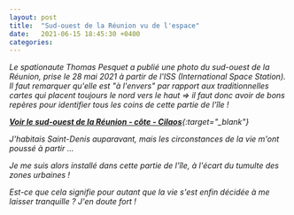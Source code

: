 ```yaml
---
layout: post
title:  "Sud-ouest de la Réunion vu de l'espace"
date:   2021-06-15 18:45:30 +0400
categories: 
---
```


*Le spationaute Thomas Pesquet a publié une photo du sud-ouest de la Réunion, prise le 28 mai 2021 à partir de l'ISS (International Space Station). Il faut remarquer qu'elle est "à l'envers" par rapport aux traditionnelles cartes qui placent toujours le nord vers le haut => il faut donc avoir de bons repères pour identifier tous les coins de cette partie de l'île !*

*[**Voir le sud-ouest de la Réunion - côte - Cilaos**](https://www.flickr.com/photos/thom_astro/51244923605/){:target="_blank"}*

*J'habitais Saint-Denis auparavant, mais les circonstances de la vie m'ont poussé à partir ...*

*Je me suis alors installé dans cette partie de l'île, à l'écart du tumulte des zones urbaines !*

*Est-ce que cela signifie pour autant que la vie s'est enfin décidée à me laisser tranquille ? J'en doute fort !*